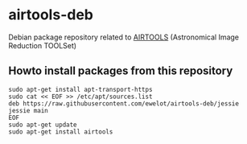 # airtools-deb
Debian package repository related to [AIRTOOLS](https://github.com/ewelot/airtools) (Astronomical Image Reduction TOOLSet)  

## Howto install packages from this repository
```
sudo apt-get install apt-transport-https  
sudo cat << EOF >> /etc/apt/sources.list  
deb https://raw.githubusercontent.com/ewelot/airtools-deb/jessie jessie main  
EOF  
sudo apt-get update  
sudo apt-get install airtools
```

